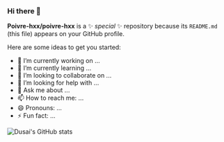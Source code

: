 ### Hi there 👋

**Poivre-hxx/poivre-hxx** is a ✨ _special_ ✨ repository because its `README.md` (this file) appears on your GitHub profile.

Here are some ideas to get you started:

- 🔭 I’m currently working on ...
- 🌱 I’m currently learning ...
- 👯 I’m looking to collaborate on ...
- 🤔 I’m looking for help with ...
- 💬 Ask me about ...
- 📫 How to reach me: ...
- 😄 Pronouns: ...
- ⚡ Fun fact: ...

![Dusai's GitHub stats](https://github-readme-stats.vercel.app/api?username=liangzilixueha&show_icons=true&theme=tokyonight)
